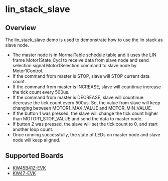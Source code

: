 # lin_stack_slave

## Overview
The lin_stack_slave demo is used to demonstrate how to use the lin stack as slave node.
- The master node is in NormalTable schedule table and it uses the LIN frame Motor1State_Cycl
to receive data from slave node and send selection signal Motor1Selection command to slave 
node by Motor1Control.
- If the command from master is STOP, slave will STOP current data count.
- If the command from master is INCREASE, slave will countinue increase the tick count every 500us.
- If the command from master is DECREASE, slave will countinue decrease the tick count every 500us.
  So, the value from slave will keep changing between MOTOR1_MAX_VALUE and MOTOR_MIN_VALUE.
- If the button 1 was pressed, the slave will change the tick count higher than MOTOR1_STOP_VALUE and send 
  the data to master node. 
- If button 2 was pressed, the slave will set the tick count to 0, and start another loop count.
- Once running successfully, the state of LEDs on master node and slave node will keep aligned.

## Supported Boards
- [KW45B41Z-EVK](../../../_boards/kw45b41zevk/demo_apps/lin_stack/slave/example_board_readme.md)
- [KW47-EVK](../../../_boards/kw47evk/demo_apps/lin_stack/slave/example_board_readme.md)
